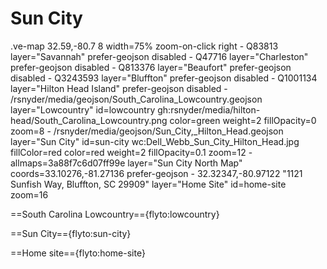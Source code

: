 # Sun City

.ve-map 32.59,-80.7 8 width=75% zoom-on-click right
    - Q83813 layer="Savannah" prefer-geojson disabled
    - Q47716 layer="Charleston" prefer-geojson disabled
    - Q813376 layer="Beaufort" prefer-geojson disabled
    - Q3243593 layer="Bluffton" prefer-geojson disabled
    - Q1001134 layer="Hilton Head Island" prefer-geojson disabled
    - /rsnyder/media/geojson/South_Carolina_Lowcountry.geojson layer="Lowcountry"  id=lowcountry gh:rsnyder/media/hilton-head/South_Carolina_Lowcountry.png color=green weight=2 fillOpacity=0 zoom=8
    - /rsnyder/media/geojson/Sun_City,_Hilton_Head.geojson layer="Sun City" id=sun-city wc:Dell_Webb_Sun_City_Hilton_Head.jpg fillColor=red color=red weight=2 fillOpacity=0.1 zoom=12
    - allmaps=3a88f7c6d07ff99e layer="Sun City North Map"  coords=33.10276,-81.27136 prefer-geojson
    - 32.32347,-80.97122 "1121 Sunfish Way, Bluffton, SC 29909" layer="Home Site" id=home-site zoom=16
    
==South Carolina Lowcountry=={flyto:lowcountry}

==Sun City=={flyto:sun-city}

==Home site=={flyto:home-site}
